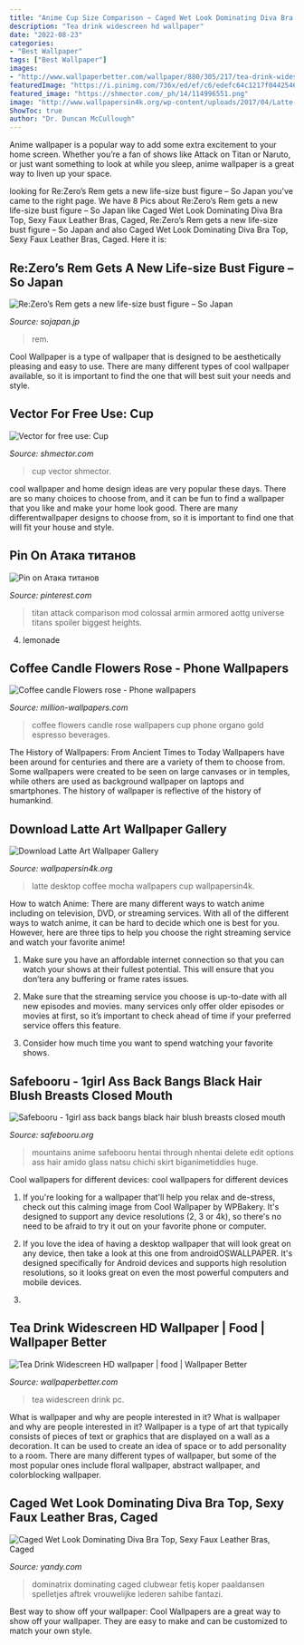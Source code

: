 ```yaml
---
title: "Anime Cup Size Comparison ~ Caged Wet Look Dominating Diva Bra Top, Sexy Faux Leather Bras, Caged"
description: "Tea drink widescreen hd wallpaper"
date: "2022-08-23"
categories:
- "Best Wallpaper"
tags: ["Best Wallpaper"]
images:
- "http://www.wallpaperbetter.com/wallpaper/880/305/217/tea-drink-widescreen-hd-2K-wallpaper.jpg"
featuredImage: "https://i.pinimg.com/736x/ed/ef/c6/edefc64c1217f04425467897ef3d3c13.jpg"
featured_image: "https://shmector.com/_ph/14/114996551.png"
image: "http://www.wallpapersin4k.org/wp-content/uploads/2017/04/Latte-Art-Wallpaper-9.jpg"
ShowToc: true
author: "Dr. Duncan McCullough"
---
```



Anime wallpaper is a popular way to add some extra excitement to your home screen. Whether you’re a fan of shows like Attack on Titan or Naruto, or just want something to look at while you sleep, anime wallpaper is a great way to liven up your space.

	

		
looking for Re:Zero’s Rem gets a new life-size bust figure – So Japan you've came to the right page. We have 8 Pics about Re:Zero’s Rem gets a new life-size bust figure – So Japan like Caged Wet Look Dominating Diva Bra Top, Sexy Faux Leather Bras, Caged, Re:Zero’s Rem gets a new life-size bust figure – So Japan and also Caged Wet Look Dominating Diva Bra Top, Sexy Faux Leather Bras, Caged. Here it is:
		
    
## Re:Zero’s Rem Gets A New Life-size Bust Figure – So Japan

<img loading=lazy src="https://i2.wp.com/sojapan.jp/wp-content/uploads/2018/10/1539845711_1_10_d4dba083e5718ae776d5cad4c4d50141.jpg?resize=480%2C640&amp;ssl=1" onerror="this.onerror=null;this.src='https://tse1.mm.bing.net/th?id=OIP.kXUoRpgEdNpjHeLcLYjt0wHaJ4&amp;pid=15.1';" alt="Re:Zero’s Rem gets a new life-size bust figure – So Japan">

_Source: sojapan.jp_

>rem. 

	

Cool Wallpaper is a type of wallpaper that is designed to be aesthetically pleasing and easy to use. There are many different types of cool wallpaper available, so it is important to find the one that will best suit your needs and style.

    
## Vector For Free Use: Cup

<img loading=lazy src="https://shmector.com/_ph/14/114996551.png" onerror="this.onerror=null;this.src='https://tse3.mm.bing.net/th?id=OIP.BsBn1dMsaWi4ZnZFnyFb9QHaHa&amp;pid=15.1';" alt="Vector for free use: Cup">

_Source: shmector.com_

>cup vector shmector. 

	

cool wallpaper and home design ideas are very popular these days. There are so many choices to choose from, and it can be fun to find a wallpaper that you like and make your home look good. There are many differentwallpaper designs to choose from, so it is important to find one that will fit your house and style.

    
## Pin On Атака титанов

<img loading=lazy src="https://i.pinimg.com/736x/ed/ef/c6/edefc64c1217f04425467897ef3d3c13.jpg" onerror="this.onerror=null;this.src='https://tse3.mm.bing.net/th?id=OIP.VSzhR0XJ5DLTDa9EFWtXUgHaFj&amp;pid=15.1';" alt="Pin on Атака титанов">

_Source: pinterest.com_

>titan attack comparison mod colossal armin armored aottg universe titans spoiler biggest heights. 

	

4. lemonade 

    
## Coffee Candle Flowers Rose - Phone Wallpapers

<img loading=lazy src="https://million-wallpapers.com/wallpapers/1/1/10316192677840261855.jpg" onerror="this.onerror=null;this.src='https://tse2.mm.bing.net/th?id=OIP.qK3nXG28pmB3FFEwS5tKCgHaE8&amp;pid=15.1';" alt="Coffee candle Flowers rose - Phone wallpapers">

_Source: million-wallpapers.com_

>coffee flowers candle rose wallpapers cup phone organo gold espresso beverages. 

	

The History of Wallpapers: From Ancient Times to Today
Wallpapers have been around for centuries and there are a variety of them to choose from. Some wallpapers were created to be seen on large canvases or in temples, while others are used as background wallpaper on laptops and smartphones. The history of wallpaper is reflective of the history of humankind.

    
## Download Latte Art Wallpaper Gallery

<img loading=lazy src="http://www.wallpapersin4k.org/wp-content/uploads/2017/04/Latte-Art-Wallpaper-9.jpg" onerror="this.onerror=null;this.src='https://tse3.mm.bing.net/th?id=OIP.7qWlhNo-dFRaxG9xX40aBQHaE4&amp;pid=15.1';" alt="Download Latte Art Wallpaper Gallery">

_Source: wallpapersin4k.org_

>latte desktop coffee mocha wallpapers cup wallpapersin4k. 

	

How to watch Anime: There are many different ways to watch anime including on television, DVD, or streaming services.
With all of the different ways to watch anime, it can be hard to decide which one is best for you. However, here are three tips to help you choose the right streaming service and watch your favorite anime!
1. Make sure you have an affordable internet connection so that you can watch your shows at their fullest potential. This will ensure that you don’tera any buffering or frame rates issues.

2. Make sure that the streaming service you choose is up-to-date with all new episodes and movies. many services only offer older episodes or movies at first, so it’s important to check ahead of time if your preferred service offers this feature.

3. Consider how much time you want to spend watching your favorite shows.

    
## Safebooru - 1girl Ass Back Bangs Black Hair Blush Breasts Closed Mouth

<img loading=lazy src="https://safebooru.org/images/2776/72c7536405fc1a1e6a92e59248f8977c1d1e7599.png" onerror="this.onerror=null;this.src='https://tse1.mm.bing.net/th?id=OIP.t3NYcHBkk0qMIAV6SiNn_gHaKT&amp;pid=15.1';" alt="Safebooru - 1girl ass back bangs black hair blush breasts closed mouth">

_Source: safebooru.org_

>mountains anime safebooru hentai through nhentai delete edit options ass hair amido glass natsu chichi skirt biganimetiddies huge. 

	

Cool wallpapers for different devices:
cool wallpapers for different devices 

1. If you're looking for a wallpaper that'll help you relax and de-stress, check out this calming image from Cool Wallpaper by WPBakery. It's designed to support any device resolutions (2, 3 or 4k), so there's no need to be afraid to try it out on your favorite phone or computer.

2. If you love the idea of having a desktop wallpaper that will look great on any device, then take a look at this one from androidOSWALLPAPER. It's designed specifically for Android devices and supports high resolution resolutions, so it looks great on even the most powerful computers and mobile devices.

3.

    
## Tea Drink Widescreen HD Wallpaper | Food | Wallpaper Better

<img loading=lazy src="http://www.wallpaperbetter.com/wallpaper/880/305/217/tea-drink-widescreen-hd-2K-wallpaper.jpg" onerror="this.onerror=null;this.src='https://tse4.mm.bing.net/th?id=OIP.2_5MNkP4l8ykq7qX19FrdAHaEo&amp;pid=15.1';" alt="Tea Drink Widescreen HD wallpaper | food | Wallpaper Better">

_Source: wallpaperbetter.com_

>tea widescreen drink pc. 

	

What is wallpaper and why are people interested in it?
What is wallpaper and why are people interested in it?
Wallpaper is a type of art that typically consists of pieces of text or graphics that are displayed on a wall as a decoration. It can be used to create an idea of space or to add personality to a room. There are many different types of wallpaper, but some of the most popular ones include floral wallpaper, abstract wallpaper, and colorblocking wallpaper.

    
## Caged Wet Look Dominating Diva Bra Top, Sexy Faux Leather Bras, Caged

<img loading=lazy src="https://assets.yandycdn.com/Products/BZ_HL042_BK_HL043_BK_F_SEPT2014.jpg" onerror="this.onerror=null;this.src='https://tse4.mm.bing.net/th?id=OIP.RqCTgXA8GHaZWhXg5FO_FwHaNV&amp;pid=15.1';" alt="Caged Wet Look Dominating Diva Bra Top, Sexy Faux Leather Bras, Caged">

_Source: yandy.com_

>dominatrix dominating caged clubwear fetiş koper paaldansen spelletjes aftrek vrouwelijke lederen sahibe fantazi. 

	

Best way to show off your wallpaper:
Cool Wallpapers are a great way to show off your wallpaper. They are easy to make and can be customized to match your own style.

